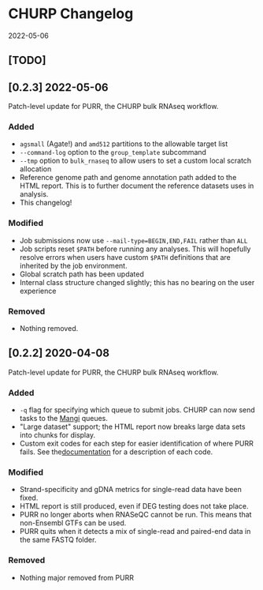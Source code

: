 # CHURP Changelog
2022-05-06

## [TODO]

## [0.2.3] 2022-05-06
Patch-level update for PURR, the CHURP bulk RNAseq workflow.

### Added
- `agsmall` (Agate!) and `amd512` partitions to the allowable target list
- `--command-log` option to the `group_template` subcommand
- `--tmp` option to `bulk_rnaseq` to allow users to set a custom local scratch
  allocation
- Reference genome path and genome annotation path added to the HTML report.
  This is to further document the reference datasets uses in analysis.
- This changelog!

### Modified
- Job submissions now use `--mail-type=BEGIN,END,FAIL` rather than `ALL`
- Job scripts reset `$PATH` before running any analyses. This will hopefully
  resolve errors when users have custom `$PATH` definitions that are inherited
  by the job environment.
- Global scratch path has been updated
- Internal class structure changed slightly; this has no bearing on the user
  experience

### Removed
- Nothing removed.

## [0.2.2] 2020-04-08
Patch-level update for PURR, the CHURP bulk RNAseq workflow.

### Added
- `-q` flag for specifying which queue to submit jobs. CHURP can now send tasks
  to the [Mangi](https://www.msi.umn.edu/queues) queues.
- "Large dataset" support; the HTML report now breaks large data sets into
  chunks for display.
- Custom exit codes for each step for easier identification of where PURR
  fails. See the[documentation](https://github.umn.edu/MSI-RIS/CHURP/wiki/PURR-Manual-Page#exit-codes)
  for a description of each code.

### Modified
- Strand-specificity and gDNA metrics for single-read data have been fixed.
- HTML report is still produced, even if DEG testing does not take place.
- PURR no longer aborts when RNASeQC cannot be run. This means that non-Ensembl
  GTFs can be used.
- PURR quits when it detects a mix of single-read and paired-end data in the
  same FASTQ folder.

### Removed
- Nothing major removed from PURR
